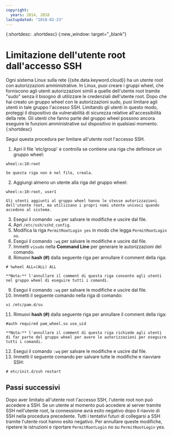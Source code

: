 ```yaml
---
copyright:
  years: 2014, 2018
lastupdated: "2018-02-23"
---
```


{:shortdesc: .shortdesc}
{:new_window: target="_blank"}

# Limitazione dell'utente root dall'accesso SSH

Ogni sistema Linux sulla rete {{site.data.keyword.cloud}} ha un utente root con autorizzazioni amministrative. In Linux, puoi creare i gruppi wheel, che forniscono agli utenti autorizzazioni simili a quelle dell'utente root tramite "sudo" senza il bisogno di utilizzare le credenziali dell'utente root. Dopo che hai creato un gruppo wheel con le autorizzazioni sudo, puoi limitare agli utenti in tale gruppo l'accesso SSH. Limitando gli utenti in questo modo, proteggi il dispositivo da vulnerabilità di sicurezza relative all'accessibilità della rete. Gli utenti che fanno parte del gruppo wheel possono ancora eseguire le funzioni amministrative sul dispositivo in qualsiasi momento. 
{:shortdesc}

Segui questa procedura per limitare all'utente root l'accesso SSH.

1. Apri il file 'etc/group' e controlla se contiene una riga che definisce un gruppo wheel:
```
wheel:x:10:root
```
  
    Se questa riga non è nel file, creala.

2. Aggiungi almeno un utente alla riga del gruppo wheel:
```
wheel:x:10:root, user1
```
    
    Gli utenti aggiunti al gruppo wheel hanno le stesse autorizzazioni dell'utente root, ma utilizzano i propri nomi utente univoci quando accedono al sistema.
3. Esegui il comando `:wq` per salvare le modifiche e uscire dal file.
4. Apri `/etc/ssh/sshd_config`.
5. Modifica la riga `PermitRootLogin yes` in modo che legga `PermitRootLogin no`.
6. Esegui il comando `:wq` per salvare le modifiche e uscire dal file.
7. Immetti `visudo` nella **Command Line** per generare le autorizzazioni del comando.
8. Rimuovi **hash (#)** dalla seguente riga per annullare il comment della riga:
```
# %wheel ALL=(ALL) ALL
```
  
    **Nota:** l'annullare il comment di questa riga consente agli utenti nel gruppo wheel di eseguire tutti i comandi.
    
9. Esegui il comando `:wq` per salvare le modifiche e uscire dal file.
10. Immetti il seguente comando nella riga di comando:
```
vi /etc/pam.d/su
```
  
11. Rimuovi **hash (#)** dalla seguente riga per annullare il comment della riga:
```
#auth required pam_wheel.so use_uid
```

    **Nota:** l'annullare il comment di questa riga richiede agli utenti di far parte del gruppo wheel per avere le autorizzazioni per eseguire tutti i comandi.
12. Esegui il comando `:wq` per salvare le modifiche e uscire dal file.
13. Immetti il seguente comando per salvare tutte le modifiche e riavviare SSH:
```
# etc/init.d/ssh restart
```

## Passi successivi

Dopo aver limitato all'utente root l'accesso SSH, l'utente root non può accedere a SSH. Se un utente al momento può accedere al server tramite SSH nell'utente root, la connessione avrà esito negativo dopo il riavvio di SSH nella procedura precedente. Tutti i tentativi futuri di collegarsi a SSH tramite l'utente root hanno esito negativo. Per annullare queste modifiche, ripetere le istruzioni e riportare `PermitRootLogin` no su `PermitRootLogin` yes.
